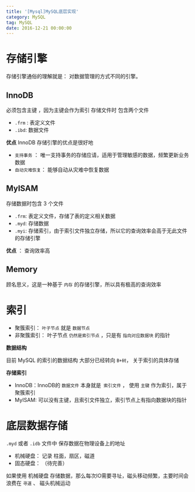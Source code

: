 ```yaml
---
title: '[Mysql]MySQL底层实现'
category: MySQL
tag: MySQL
date: 2016-12-21 00:00:00
---
```




# 存储引擎

存储引擎通俗的理解就是： 对数据管理的方式不同的引擎。

## InnoDB

必须包含主键 ，因为主键会作为索引
存储文件时 包含两个文件
- `.frm` : 表定义文件
- `.ibd`:  数据文件


**优点** InnoDB 存储引擎的优点是很好地
- `支持事务` ： 唯一支持事务的存储应请，适用于管理敏感的数据，频繁更新业务数据
- `自动灾难恢复`： 能够自动从灾难中恢复数据


## MyISAM

存储数据时包含 3 个文件
- `.frm`: 表定义文件，存储了表的定义相关数据
- `.myd`: 存储数据
- `.myi`: 存储索引，由于索引文件独立存储，所以它的查询效率会高于无此文件的存储引擎

**优点** ： 查询效率高

## Memory

顾名思义，这是一种基于 `内存`  的存储引擎，所以具有极高的查询效率




# 索引

- 聚簇索引： `叶子节点` 就是 `数据节点` 
- 非聚簇索引： 叶子节点 `仍然是索引节点` ，只是有 `指向对应数据块` 的指针

**数据结构**

目前 MySQL 的索引的数据结构 大部分已经转向 `B+树`， 关于索引的具体存储

**存储索引**

- InnoDB：InnoDB的 `数据文件` 本身就是` 索引文件` ， 使用 `主键` 作为索引，属于聚簇索引
- MyISAM:  可以没有主键，且索引文件独立，索引节点上有指向数据块的指针


# 底层数据存储

`.myd`  或者  `.idb` 文件中 保存数据在物理设备上的地址
- 机械硬盘： 记录 柱面，扇区，磁道
- 固态硬盘： （待完善）

如果使用 机械硬盘 存储数据，那么每次IO需要寻址，磁头移动频繁，主要时间会浪费在
`寻道` 、 磁头机械运动